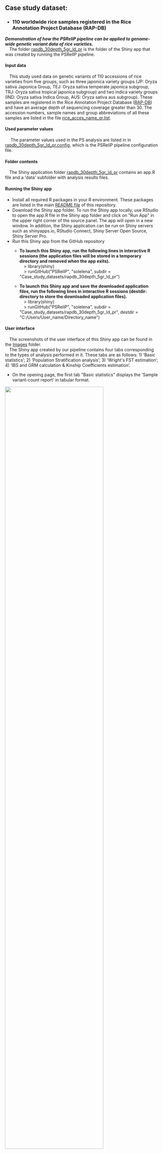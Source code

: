 ## Case study dataset:
- ### 110 worldwide rice samples registered in the Rice Annotation Project Database (RAP-DB)
***Demonstration of how the PSReliP pipeline can be applied to genome-wide genetic variant data of rice varieties.***<br>
  The folder [rapdb_30depth_5gr_ld_pr](./rapdb_30depth_5gr_ld_pr) is the folder of the Shiny app that was created by running the PSRelIP pipeline.
#### Input data
  This study used data on genetic variants of 110 accessions of rice varieties from five groups, such as three japonica variety groups (JP: Oryza sativa Japonica Group, TEJ: Oryza sativa temperate japonica subgroup, TRJ: Oryza sativa tropical japonica subgroup) and two indica variety groups (IND: Oryza sativa Indica Group, AUS: Oryza sativa aus subgroup). These samples are registered in the Rice Annotation Project Database ([RAP-DB](https://rapdb.dna.affrc.go.jp)) and have an average depth of sequencing coverage greater than 30. The accession numbers, sample names and group abbreviations of all these samples are listed in the file [rice_acces_name_gr.list](./rice_acces_name_gr.list).
#### Used parameter values
   The parameter values used in the PS analysis are listed in in [rapdb_30depth_5gr_ld_pr.config](./rapdb_30depth_5gr_ld_pr.config), which is the PSReliP pipeline configuration file.
#### Folder contents
  The Shiny application folder [rapdb_30depth_5gr_ld_pr](./rapdb_30depth_5gr_ld_pr) contains an app.R file and a 'data' subfolder with analysis results files.
#### Running the Shiny app
- Install all required R packages in your R environment. These packages are listed in the main [README file](../README.md) of this repository.
- Download the Shiny app folder. To run the Shiny app locally, use RStudio to open the app.R file in the Shiny app folder and click on "Run App" in the upper right corner of the source panel. The app will open in a new window. In addition, the Shiny application can be run on Shiny servers such as shinyapps.io, RStudio Connect, Shiny Server Open Source, Shiny Server Pro.
- Run this Shiny app from the GitHub repository
  - **To launch this Shiny app, run the following lines in interactive R sessions (the application files will be stored in a temporary directory and removed when the app exits).**<br>
  > library(shiny)<br>
  > runGitHub("PSReliP", "solelena", subdir = "Case_study_datasets/rapdb_30depth_5gr_ld_pr")<br>

  - **To launch this Shiny app and save the downloaded application files, run the following lines in interactive R sessions (destdir: directory to store the downloaded application files).**<br>
  > library(shiny)<br>
  > runGitHub("PSReliP", "solelena", subdir = "Case_study_datasets/rapdb_30depth_5gr_ld_pr", destdir = "C:/Users/User_name/Directory_name")

#### User interface
  The screenshots of the user interface of this Shiny app can be found in the [Images](../Images/case_study_UI_screenshots) folder.<br>
  The Shiny app created by our pipeline contains four tabs corresponding to the types of analysis performed in it. These tabs are as follows: 1) ‘Basic statistics’; 2) ‘Population Stratification analysis’; 3) ‘Wright's FST estimation’; 4) ‘IBS and GRM calculation & Kinship Coefficients estimation’.<br>
* On the opening page, the first tab "Basic statistics" displays the 'Sample variant-count report' in tabular format. <br>
<img src="../Images/case_study_UI_screenshots/basic_statistics_tab_svc_tbl.png" width=80% height=80%>

* By selecting "Chart" from the radio button labeled "Views", users can display this report as a stacked bar chart.<br>
<img src="../Images/case_study_UI_screenshots/basic_statistics_tab_svc_crt.png" width=80% height=80%>

* Also on this tab, users can display other reports, such as the 'Sample-based missing data report', 'Method-of-moments F coefficient estimates', and 'GCTA inbreeding coefficient report', by selecting the corresponding values from the radio button labeled 'Reports'. <br>

<img src="../Images/case_study_UI_screenshots/basic_statistics_tab_smd_crt.png" width=80% height=80%>

<img src="../Images/case_study_UI_screenshots/basic_statistics_tab_fce_crt.png" width=80% height=80%>

<img src="../Images/case_study_UI_screenshots/basic_statistics_tab_icr_crt.png" width=80% height=80%>

* On the 'Population Stratification analysis' tab, users can display the results of population stratification analysis in the form of 'PCA', 'Normalized PCs' and 'MDS' charts by selecting the corresponding values from the radio button labeled 'Methods'.

<img src="../Images/case_study_UI_screenshots/psa_tab_pca_crt.png" width=80% height=80%>

<img src="../Images/case_study_UI_screenshots/psa_tab_nor_pca_crt.png" width=80% height=80%>

<img src="../Images/case_study_UI_screenshots/psa_tab_mds_crt.png" width=80% height=80%>

* The 'Wright's FST estimation' tab allows users to display Manhattan plots for the results of Wright's fixation index (FST) analysis for each variant between pairs of selected subpopulations. These plots display genetic variants with per-variant FST values against their genomic position. In our pipeline, we run the PLINK --fst command with the 'report-variants' modifier, which calculates the per-variant FST estimates, and then output these results to Manhattan plots only if the number of groups/clusters is ≤5 (to control the output size). We plot chromosomes/contigs one at a time or the entire genome region only if the number of variants is ≥100 and ≤ 100,000. Users can switch these views by changing the corresponding values from the "Chromosome/Contig number/name:" drop-down list.

<img src="../Images/case_study_UI_screenshots/fst_tab_pfi_crt.png" width=80% height=80%>

* On the 'IBS and GRM calculation & Kinship Coefficients estimation' tab, users can display the results of the three types of calculations by selecting the corresponding values from the radio button labeled 'Methods'. We prepared three methods: IBS matrix calculation, GRM, and KING-robust kinship estimation. The results are displayed on interactive heatmaps, where samples can be ordered in two ways, ‘PLINK Sample ID’ and ‘Group/Cluster number’. The list of sample IDs/Names on the heatmap can be in the same order as in the matrix derived from the corresponding PLINK command, or samples can be reordered according to the groups/clusters to which they are assigned. We plot heatmaps only if the number of samples is ≤ 400.

<img src="../Images/case_study_UI_screenshots/rel_tab_ibs_crt.png" width=80% height=80%>

<img src="../Images/case_study_UI_screenshots/rel_tab_grm_crt.png" width=80% height=80%>

<img src="../Images/case_study_UI_screenshots/rel_tab_kinship_crt.png" width=80% height=80%>
